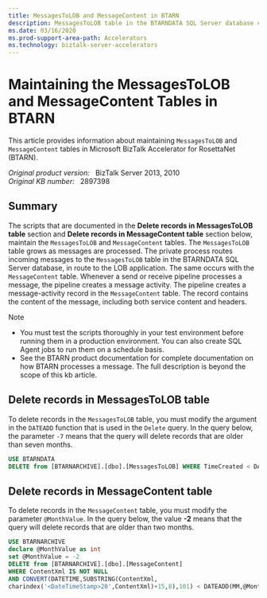 ```yaml
---
title: MessagesToLOB and MessageContent in BTARN
description: MessagesToLOB table in the BTARNDATA SQL Server database contains messages generated during private processing. MessageContent table in the BTARNARCHIVE SQL Server database contains processed message content (both for successful or failed messages). These two tables continue to grow as messages are processed.
ms.date: 03/16/2020
ms.prod-support-area-path: Accelerators
ms.technology: biztalk-server-accelerators
---
```

# Maintaining the MessagesToLOB and MessageContent Tables in BTARN

This article provides information about maintaining `MessagesToLOB` and `MessageContent` tables in Microsoft BizTalk Accelerator for RosettaNet (BTARN).

_Original product version:_ &nbsp; BizTalk Server 2013, 2010    
_Original KB number:_ &nbsp; 2897398

## Summary

The scripts that are documented in the **Delete records in MessagesToLOB table** section and **Delete records in MessageContent table** section below, maintain the `MessagesToLOB` and `MessageContent` tables. The `MessagesToLOB` table grows as messages are processed. The private process routes incoming messages to the `MessagesToLOB` table in the BTARNDATA SQL Server database, in route to the LOB application. The same occurs with the `MessageContent` table. Whenever a send or receive pipeline processes a message, the pipeline creates a message activity. The pipeline creates a message-activity record in the `MessageContent` table. The record contains the content of the message, including both service content and headers.

> [!NOTE]
> - You must test the scripts thoroughly in your test environment before running them in a production environment. You can also create SQL Agent jobs to run them on a schedule basis.
> - See the BTARN product documentation for complete documentation on how BTARN processes a message. The full description is beyond the scope of this kb article.

## Delete records in MessagesToLOB table

To delete records in the `MessagesToLOB` table, you must modify the argument in the `DATEADD` function that is used in the `Delete` query. In the query below, the parameter `-7` means that the query will delete records that are older than seven months.

```sql
USE BTARNDATA
DELETE from [BTARNARCHIVE].[dbo].[MessagesToLOB] WHERE TimeCreated < DATEADD(mm,-7,GETDATE())
```

## Delete records in MessageContent table

To delete records in the `MessageContent` table, you must modify the parameter `@MonthValue`. In the query below, the value **-2** means that the query will delete records that are older than two months.

```sql
USE BTARNARCHIVE
declare @MonthValue as int
set @MonthValue = -2
DELETE from [BTARNARCHIVE].[dbo].[MessageContent]
WHERE ContentXml IS NOT NULL
AND CONVERT(DATETIME,SUBSTRING(ContentXml,
charindex('<DateTimeStamp>20',ContentXml)+15,8),101) < DATEADD(MM,@MonthValue,GETDATE())
```

